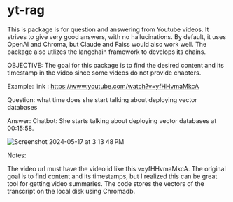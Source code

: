 # yt-rag
This is package is for question and answering from Youtube videos. It strives to give very good answers, with no hallucinations. 
By default, it uses OpenAI and Chroma, but Claude and Faiss would also work well. The package also utlizes the langchain framework to develops its chains.

OBJECTIVE:
The goal for this package is to find the desired content and its timestamp in the video since some videos do not provide chapters. 

Example:
link : https://www.youtube.com/watch?v=yfHHvmaMkcA

Question: what time does she start talking about deploying vector databases

Answer: Chatbot: She starts talking about deploying vector databases at 00:15:58.

![Screenshot 2024-05-17 at 3 13 48 PM](https://github.com/Hunter8789/yt-rag/assets/106272424/0ef4e2e5-ec92-4f90-97e7-5df8d426f7dc)


Notes:

The video url must have the video id like this  v=yfHHvmaMkcA. 
The original goal is to find content and its timestamps, but I realized this can be great tool for getting video summaries. 
The code stores the vectors of the transcript on the local disk using Chromadb. 
